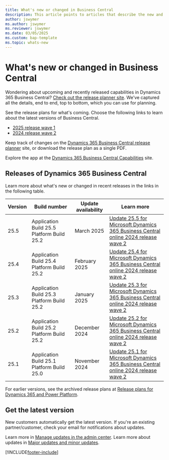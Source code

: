 ```yaml
---
title: What's new or changed in Business Central
description: This article points to articles that describe the new and changed features in minor updates to Dynamics 365 Business Central online.
author: jswymer
ms.author: jswymer
ms.reviewer: jswymer 
ms.date: 03/05/2025
ms.custom: bap-template
ms.topic: whats-new 
---
```


# What's new or changed in Business Central

Wondering about upcoming and recently released capabilities in Dynamics 365 Business Central? [Check out the release planner site](https://experience.dynamics.com/releaseplans/?app=Business+Central). We've captured all the details, end to end, top to bottom, which you can use for planning.  

See the release plans for what's coming. Choose the following links to learn about the latest versions of Business Central.

- [2025 release wave 1](/dynamics365/release-plan/2025wave1/smb/dynamics365-business-central/planned-features)
- [2024 release wave 2](/dynamics365/release-plan/2024wave2/smb/dynamics365-business-central/planned-features)

Keep track of changes on the [Dynamics 365 Business Central release planner](https://experience.dynamics.com/releaseplans/?app=Business+Central) site, or download the release plan as a single PDF.  

Explore the app at the [Dynamics 365 Business Central Capabilities](https://dynamics.microsoft.com/business-central/overview/) site.

## Releases of Dynamics 365 Business Central

Learn more about what's new or changed in recent releases in the links in the following table.

| Version | Build number | Update availability | Learn more |
|---------|--------------|---------------|-------------|
|25.5|Application Build 25.5 Platform Build 25.2|March 2025|[Update 25.5 for Microsoft Dynamics 365 Business Central online 2024 release wave 2](whatsnew-update-25-5.md)|
|25.4|Application Build 25.4 Platform Build 25.2|February 2025|[Update 25.4 for Microsoft Dynamics 365 Business Central online 2024 release wave 2](whatsnew-update-25-4.md)|
|25.3|Application Build 25.3 Platform Build 25.2|January 2025|[Update 25.3 for Microsoft Dynamics 365 Business Central online 2024 release wave 2](whatsnew-update-25-3.md)|
|25.2|Application Build 25.2 Platform Build 25.2|December 2024|[Update 25.2 for Microsoft Dynamics 365 Business Central online 2024 release wave 2](whatsnew-update-25-2.md)|
|25.1|Application Build 25.1 Platform Build 25.0|November 2024|[Update 25.1 for Microsoft Dynamics 365 Business Central online 2024 release wave 2](whatsnew-update-25-1.md)|

<!-- remove entries with an auto-update date older than the current month (unless the table is then pathetically short - there should always be three entries as a best practice). The links can be to articles in Docs, the planned-features article in the release plans, or KB articles with bug details. BAP Skilling does not own the individual articles with concrete information but provides tooling and guidance to help product teams, customer/partner success teams, or support teams gather relevant information.  -->

For earlier versions, see the archived release plans at [Release plans for Dynamics 365 and Power Platform](/dynamics365/release-plans/archived-plans).  <!--required section-->

## Get the latest version

New customers automatically get the latest version. If you're an existing partner/customer, check your email for notifications about updates. <!-- standard wording for apps with auto-update. If the app has an article with instruction for admins to apply an update, then link to that -->

Learn more in [Manage updates in the admin center](../administration/tenant-admin-center-update-management.md). Learn more about updates in [Major updates and minor updates](../administration/update-rollout-timeline.md).  

[!INCLUDE[footer-include](../includes/footer-banner.md)]
